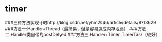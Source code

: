 # timer
###三种方法实现计时http://blog.csdn.net/yhm2046/article/details/8213629
###方法一:Handler+Thread（最简易，但是容易造成内存泄漏）
###方法二:Handler类自带的postDelyed
###方法三:Handler+Timer+TimerTask（较好）

